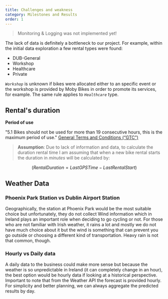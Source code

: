 ```yaml
---
title: Challenges and weakness
category: Milestones and Results
order: 1
---
```


> Monitoring & Logging was not implemented yet!

The lack of data is definitely a bottleneck to our project. For example, within the initial data exploration a few rental types were found:

- DUB-General
- Workshop
- Healthcare
- Private

_`Workshop`_ is unknown if bikes were allocated either to an specific event or the workshop is provided by Moby Bikes in order to promote its services, for example. The same rule applies to _`Healthcare`_ type.

## Rental's duration

**Period of use**

"5.1 Bikes should not be used for more than 19 consecutive hours, this is the maximum period of use." [General Terms and Conditions (“GTC”)](https://app.mobymove.com/t-c.html)

> **Assumption**: Due to lack of information and data, to calculate the duration rental time I am assuming that when a new bike rental starts the duration in _minutes_ will be calculated by:

$$ (RentalDuration = LastGPSTime − LastRentalStart) $$


## Weather Data

### Phoenix Park Station vs Dublin Airport Station

Geographically, the station at Phoenix Park would be the most suitable choice but unfortunately, they do not collect Wind information which in Ireland plays an important role when deciding to go cycling or not. For those who are not familiar with Irish weather, it rains a lot and mostly we do not have much choice about it but the wind is something that can prevent you go outside or choosing a different kind of transportation. Heavy rain is not that common, though.

### Hourly vs Daily data

A daily data to the business could make more sense but because the weather is so unpredictable in Ireland (it can completely change in an hour), the best option would be hourly data if looking at a historical perspective. Important to note that from the Weather API the forecast is provided hourly. For simplicity and better planning, we can always aggregate the predicted results by day.
